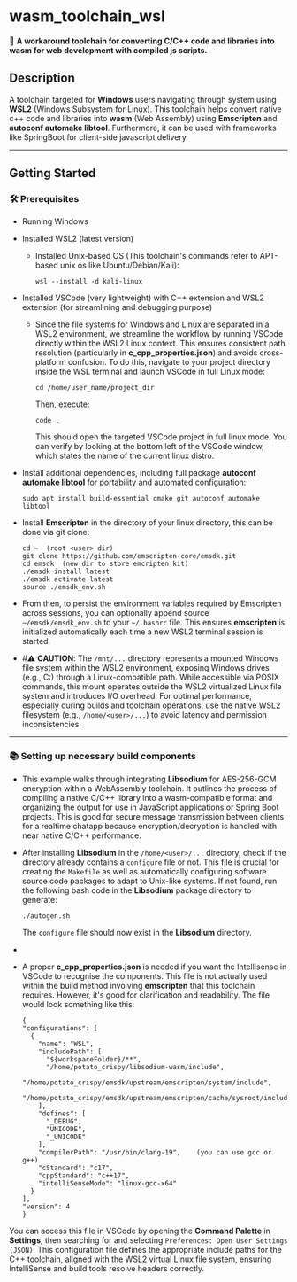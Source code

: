 # wasm_toolchain_wsl
🧰 **A workaround toolchain for converting C/C++ code and libraries into wasm for web development with compiled js scripts.**

## Description

A toolchain targeted for **Windows** users navigating through system using **WSL2** (Windows Subsystem for Linux). This toolchain helps convert native c++ code and libraries into **wasm** (Web Assembly) using **Emscripten** and **autoconf automake libtool**. Furthermore, it can be used with frameworks like SpringBoot for client-side javascript delivery. 

---

## Getting Started

### 🛠 Prerequisites

* Running Windows
* Installed WSL2 (latest version)

  * Installed Unix-based OS (This toolchain's commands refer to APT-based unix os like Ubuntu/Debian/Kali):
    
    ```
    wsl --install -d kali-linux 
    ```
* Installed VSCode (very lightweight) with C++ extension and WSL2 extension (for streamlining and debugging purpose)
  * Since the file systems for Windows and Linux are separated in a WSL2 environment, we streamline the workflow by running VSCode directly within the WSL2 Linux   context. This ensures consistent path resolution (particularly in **c_cpp_properties.json**) and avoids cross-platform confusion.
    To do this, navigate to your project directory inside the WSL terminal and launch VSCode in full Linux mode:
    
    ```
    cd /home/user_name/project_dir
    ```
    Then, execute:
    ```
    code .
    ```
    This should open the targeted VSCode project in full linux mode. You can verify by looking at the bottom left of the VSCode window, which states the name of the current linux distro.
    
    
* Install additional dependencies, including full package **autoconf automake libtool** for portability and automated configuration:

  ```
  sudo apt install build-essential cmake git autoconf automake libtool
  ```
* Install **Emscripten** in the <user> directory of your linux <user> directory, this can be done via git clone:

  ```
  cd ~  (root <user> dir)
  git clone https://github.com/emscripten-core/emsdk.git
  cd emsdk  (new dir to store emcripten kit)
  ./emsdk install latest
  ./emsdk activate latest
  source ./emsdk_env.sh
  ```
* From then, to persist the environment variables required by Emscripten across sessions, you can optionally append source `~/emsdk/emsdk_env.sh` to your `~/.bashrc` file. This ensures **emscripten** is initialized automatically each time a new WSL2 terminal session is started.
  
* #⚠️ **CAUTION**: The `/mnt/...` directory represents a mounted Windows file system within the WSL2 environment, exposing Windows drives (e.g., C:) through a Linux-compatible path. While accessible via POSIX commands, this mount operates outside the WSL2 virtualized Linux file system and introduces I/O overhead. For optimal performance, especially during builds and toolchain operations, use the native WSL2 filesystem (e.g., `/home/<user>/...`) to avoid latency and permission inconsistencies.
---
### 📚 Setting up necessary build components

* This example walks through integrating **Libsodium** for AES-256-GCM encryption within a WebAssembly toolchain. It outlines the process of compiling a native C/C++ library into a wasm-compatible format and organizing the output for use in JavaScript applications or Spring Boot projects. This is good for secure message transmission between clients for a realtime chatapp because encryption/decryption is handled with near native C/C++ performance.

* After installing **Libsodium** in the `/home/<user>/...` directory, check if the directory already contains a `configure` file or not. This file is crucial for creating the `Makefile` as well as automatically configuring software source code packages to adapt to Unix-like systems. If not found, run the following bash code in the **Libsodium** package directory to generate:

  ```
  ./autogen.sh
  ```

  The `configure` file should now exist in the **Libsodium** directory.

* 

* A proper **c_cpp_properties.json** is needed if you want the Intellisense in VSCode to recognise the components. This file is not actually used within the build method involving **emscripten** that this toolchain requires. However, it's good for clarification and readability. The file would look something like this:

  ```
  {
  "configurations": [
    {
      "name": "WSL",
      "includePath": [
        "${workspaceFolder}/**",
        "/home/potato_crispy/libsodium-wasm/include",
        "/home/potato_crispy/emsdk/upstream/emscripten/system/include",
        "/home/potato_crispy/emsdk/upstream/emscripten/cache/sysroot/include"
      ],
      "defines": [
        "_DEBUG",
        "UNICODE",
        "_UNICODE"
      ],
      "compilerPath": "/usr/bin/clang-19",    (you can use gcc or g++)
      "cStandard": "c17",
      "cppStandard": "c++17",
      "intelliSenseMode": "linux-gcc-x64"
    }
  ],
  "version": 4
  }

  ```
You can access this file in VSCode by opening the **Command Palette** in **Settings**, then searching for and selecting `Preferences: Open User Settings (JSON)`. This configuration file defines the appropriate include paths for the C++ toolchain, aligned with the WSL2 virtual Linux file system, ensuring IntelliSense and build tools resolve headers correctly.


